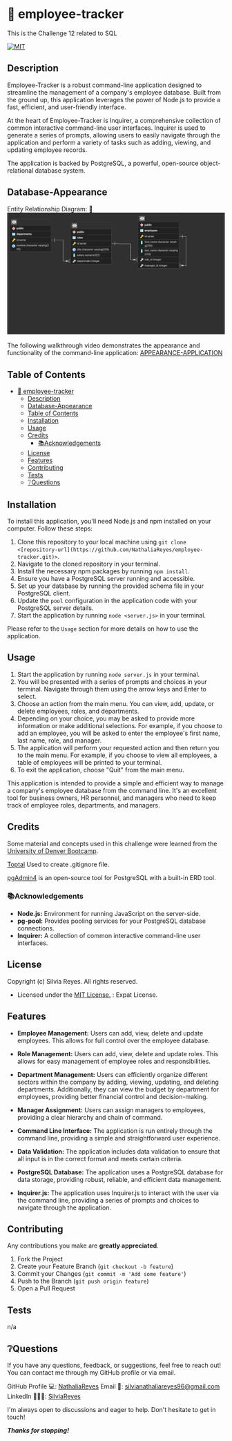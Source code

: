 # 💼 employee-tracker
This is the Challenge 12 related to SQL

[![MIT](https://img.shields.io/badge/License-MIT-blue.svg)](https://opensource.org/licenses/MIT)

## Description
Employee-Tracker is a robust command-line application designed to streamline the management of a company's employee database. Built from the ground up, this application leverages the power of Node.js to provide a fast, efficient, and user-friendly interface.

At the heart of Employee-Tracker is Inquirer, a comprehensive collection of common interactive command-line user interfaces. Inquirer is used to generate a series of prompts, allowing users to easily navigate through the application and perform a variety of tasks such as adding, viewing, and updating employee records.

The application is backed by PostgreSQL, a powerful, open-source object-relational database system. 

## Database-Appearance

Entity Relationship Diagram:
📍![ERD](/assets/tracker_db_ERD.pgerd.png)

The following walkthrough video demonstrates the appearance and functionality of the command-line application:
[APPEARANCE-APPLICATION](https://drive.google.com/file/d/1pfj6jTDrERWyM3EXcoYUj1m0br3VNLFd/view?usp=sharing)

## Table of Contents
- [💼 employee-tracker](#-employee-tracker)
  - [Description](#description)
  - [Database-Appearance](#database-appearance)
  - [Table of Contents](#table-of-contents)
  - [Installation](#installation)
  - [Usage](#usage)
  - [Credits](#credits)
    - [📚Acknowledgements](#acknowledgements)
  - [License](#license)
  - [Features](#features)
  - [Contributing](#contributing)
  - [Tests](#tests)
  - [❔Questions](#questions)

## Installation

To install this application, you'll need Node.js and npm installed on your computer. Follow these steps:

1. Clone this repository to your local machine using `git clone <[repository-url](https://github.com/NathaliaReyes/employee-tracker.git)>`.
2. Navigate to the cloned repository in your terminal.
3. Install the necessary npm packages by running `npm install`.
4. Ensure you have a PostgreSQL server running and accessible.
5. Set up your database by running the provided schema file in your PostgreSQL client.
6. Update the `pool` configuration in the application code with your PostgreSQL server details.
7. Start the application by running `node <server.js>` in your terminal.

Please refer to the `Usage` section for more details on how to use the application.

## Usage

1. Start the application by running `node server.js` in your terminal.
2. You will be presented with a series of prompts and choices in your terminal. Navigate through them using the arrow keys and Enter to select.
3. Choose an action from the main menu. You can view, add, update, or delete employees, roles, and departments.
4. Depending on your choice, you may be asked to provide more information or make additional selections. For example, if you choose to add an employee, you will be asked to enter the employee's first name, last name, role, and manager.
5. The application will perform your requested action and then return you to the main menu. For example, if you choose to view all employees, a table of employees will be printed to your terminal.
6. To exit the application, choose "Quit" from the main menu.

This application is intended to provide a simple and efficient way to manage a company's employee database from the command line. It's an excellent tool for business owners, HR personnel, and managers who need to keep track of employee roles, departments, and managers.

## Credits

Some material and concepts used in this challenge were learned from the [University of Denver Bootcamp](https://bootcamp.du.edu/coding/).

[Toptal](https://www.toptal.com/developers/gitignore) Used to create .gitignore file.

[pgAdmin4](https://www.pgadmin.org/) is an open-source tool for PostgreSQL with a built-in ERD tool.

### 📚Acknowledgements

- **Node.js:** Environment for running JavaScript on the server-side.
- **pg-pool:** Provides pooling services for your PostgreSQL database connections.
- **Inquirer:** A collection of common interactive command-line user interfaces.

## License

Copyright (c) Silvia Reyes. All rights reserved.

+ Licensed under the [MIT License.](https://opensource.org/licenses/MIT) : Expat License.


## Features

+ **Employee Management:** Users can add, view, delete and update employees. This allows for full control over the employee database.

+ **Role Management:** Users can add, view, delete and update roles. This allows for easy management of employee roles and responsibilities.

+ **Department Management:** Users can efficiently organize different sectors within the company by adding, viewing, updating, and deleting departments. Additionally, they can view the budget by department for employees, providing better financial control and decision-making.

+ **Manager Assignment:** Users can assign managers to employees, providing a clear hierarchy and chain of command.

+ **Command Line Interface:** The application is run entirely through the command line, providing a simple and straightforward user experience.

+ **Data Validation:** The application includes data validation to ensure that all input is in the correct format and meets certain criteria.

+ **PostgreSQL Database:** The application uses a PostgreSQL database for data storage, providing robust, reliable, and efficient data management.

+ **Inquirer.js:** The application uses Inquirer.js to interact with the user via the command line, providing a series of prompts and choices to navigate through the application.

## Contributing

Any contributions you make are **greatly appreciated**.

1. Fork the Project
2. Create your Feature Branch (`git checkout -b feature`)
3. Commit your Changes (`git commit -m 'Add some feature'`)
4. Push to the Branch (`git push origin feature`)
5. Open a Pull Request

## Tests

n/a

## ❔Questions
If you have any questions, feedback, or suggestions, feel free to reach out! You can contact me through my GitHub profile or via email.

GitHub Profile 💻: [NathaliaReyes](https://github.com/NathaliaReyes)
Email 📧: silvianathaliareyes96@gmail.com
LinkedIn 👩🏻‍💻: [SilviaReyes](https://www.linkedin.com/in/silvia-reyes-2b907123b/)

I'm always open to discussions and eager to help. Don't hesitate to get in touch!



***Thanks for stopping!***